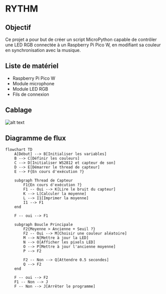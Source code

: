 # RYTHM

## Objectif

Ce projet a pour but de créer un script MicroPython capable de contrôler une LED RGB connectée à un Raspberry Pi Pico W, en modifiant sa couleur en synchronisation avec la musique.

## Liste de matériel

- Raspberry Pi Pico W
- Module microphone
- Module LED RGB
- Fils de connexion

## Cablage

![alt text](image.png)

## Diagramme de flux

```mermaid
flowchart TD
    A[Début] --> B[Initialiser les variables]
    B --> C[Définir les couleurs]
    C --> D[Initialiser WS2812 et capteur de son]
    D --> E[Démarrer le thread de capteur]
    E --> F{En cours d'exécution ?}
    
    subgraph Thread de Capteur
        F1{En cours d'exécution ?}
        F1 -- Oui --> K[Lire le bruit du capteur]
        K --> L[Calculer la moyenne]
        L --> I1[Imprimer la moyenne]
        I1 --> F1
    end

    F -- oui --> F1

    subgraph Boucle Principale
        F2{Moyenne > Ancienne + Seuil ?}
        F2 -- Oui --> M[Choisir une couleur aléatoire]
        M --> N[Mettre à jour la LED]
        N --> O[Afficher les pixels LED]
        O --> P[Mettre à jour l'ancienne moyenne]
        P --> F2
        
        F2 -- Non --> Q[Attendre 0.5 secondes]
        Q --> F2
    end

    F -- oui --> F2
    F1 -- Non --> J
    F -- Non --> J[Arrêter le programme]

````
